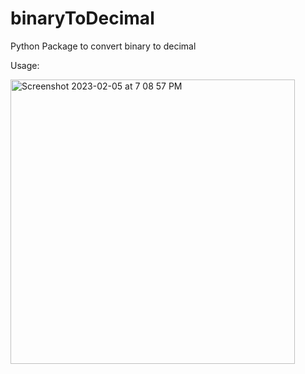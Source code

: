 # binaryToDecimal
Python Package to convert binary to decimal

Usage:








<img width="455" alt="Screenshot 2023-02-05 at 7 08 57 PM" src="https://user-images.githubusercontent.com/67945756/216822611-ca0ea238-9142-4da7-9da2-8d6c695c0fdb.png">
